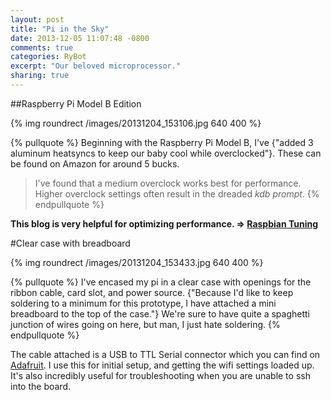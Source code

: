 ```yaml
---
layout: post
title: "Pi in the Sky"
date: 2013-12-05 11:07:48 -0800
comments: true
categories: RyBot
excerpt: "Our beloved microprocessor."
sharing: true
---
```

##Raspberry Pi Model B Edition
<!--more-->
{% img roundrect /images/20131204_153106.jpg 640 400 %}

{% pullquote %}
Beginning with the Raspberry Pi Model B, I've {"added 3 aluminum heatsyncs to keep our baby cool while overclocked"}. These can be found on Amazon for around 5 bucks.

>I've found that a medium overclock works best for performance. Higher overclock settings often result in the dreaded *kdb prompt*.
{% endpullquote %}

**This blog is very helpful for optimizing performance. =>  [Raspbian Tuning](https://extremeshok.com/2012/07/22/raspberry-pi-raspbian-tuning-optimising-optimizing-for-reduced-memory-usage/)**

#Clear case with breadboard


{% img roundrect /images/20131204_153433.jpg 640 400 %}

{% pullquote %}
I've encased my pi in a clear case with openings for the ribbon cable, card slot, and power source. {"Because I'd like to keep soldering to a minimum for this prototype, I have attached a mini breadboard to the top of the case."} We're sure to have quite a spaghetti junction of wires going on here, but man, I just hate soldering. 
{% endpullquote %}

The cable attached is a USB to TTL Serial connector which you can find on [Adafruit](http://www.adafruit.com/products/954). I use this for initial setup, and getting the wifi settings loaded up. It's also incredibly useful for troubleshooting when you are unable to ssh into the board. 